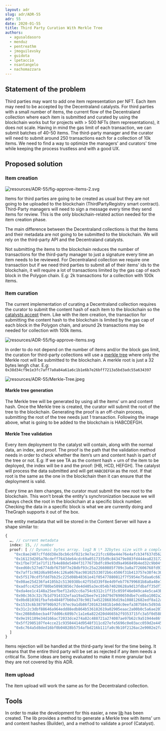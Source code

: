 ```yaml
---
layout: adr
slug: adr/ADR-55
adr: 55
date: 2020-01-55
title: Third Party Curation With Merkle Tree
authors:
  - agusaldasoro
  - menduz
  - pentreathm
  - jmoguilevsky
  - guidota
  - lpetaccio
  - nsantangelo
  - nachomazzara
---
```


## Statement of the problem

Third parties may want to add one item representation per NFT. Each item may need to be accepted by the Decentraland catalysts. For third parties with a small number of items, the current flow of the Decentraland collection where each item is submitted and curated by using the blockchain works but for projects with > 500 NFTs (item representations), it does not scale. Having in mind the gas limit of each transaction, we can submit batches of 40-50 items. The third-party manager and the curator will need to submit around 250 transactions each for a collection of 10k items. We need to find a way to optimize the managers' and curators' time while keeping the process trustless and with a good UX.

## Proposed solution

### Item creation

![resources/ADR-55/fig-approve-items-2.svg](resources/ADR-55/fig-approve-items-2.svg)

Items for third parties are going to be created as usual but they are not going to be uploaded to the blockchain (ThirdPartyRegistry smart contract). Third-Party managers will need to sign a message every time they send items for review. This is the only blockchain-related action needed for the item creation phase.

The main difference between the Decentraland collections is that the items and their metadata are not going to be submitted to the blockchain. We will rely on the third-party API and the Decentraland catalysts.

Not submitting the items to the blockchain reduces the number of transactions for the third-party manager to just a signature every time an item needs to be reviewed. For Decentraland collection we require one transaction but if we need third parties to submit all of their items' ids to the blockchain, it will require a lot of transactions limited by the gas cap of each block in the Polygon chain. E.g: 2k transactions for a collection with 100k items.

### Item curation

The current implementation of curating a Decentraland collection requires the curator to submit the content hash of each item to the blockchain so the [catalysts accept](/adr/ADR-41) them. Like with the item creation, the transaction for submitting the content hash to the blockchain is limited by the gas cap of each block in the Polygon chain, and around 2k transactions may be needed for collection with 100k items.

![resources/ADR-55/fig-approve-items.svg](resources/ADR-55/fig-approve-items.svg)

In order to do not depend on the number of items and/or the block gas limit, the curation for third-party collections will use a [merkle tree](https://www.forex.academy/understanding-merkle-tree-its-importance-in-blockchain/) where only the Merkle root will be submitted to the blockchain. A merkle root is just a 32 bytes lengh char. E.g: `0x38d34cf9e1e3fc7aff7a0a84a61a6c1b1e6b7e26bff7213a5bd3adc55a634397`

![resources/ADR-55/Merkle-Tree.jpeg](resources/ADR-55/Merkle-Tree.jpeg)

#### Markle tree generation

The Merkle tree will be generated by using all the items' urn and content hash. Once the Merkle tree is created, the curator will submit the root of the tree to the blockchain. Generating the proof is an off-chain process, submitting the root of the tree needs just 1 transaction. Following the image above, what is going to be added to the blockchain is HABCDEFGH.

#### Merkle Tree validation

Every item deployment to the catalyst will contain, along with the normal data, an index, and proof. The proof is the path that the validation method needs in order to check whether the item’s urn and content hash is part of the tree or not. E.g: If we see TA as the content hash + urn of the item to be deployed, the index will be `0` and the proof: [HB, HCD, HEFGH]. The catalyst will process the data submitted and will get `HABCDEFGH` as the root. If that root is the same as the one in the blockchain then it can ensure that the deployment is valid.

Every time an item changes, the curator must submit the new root to the blockchain. This won’t break the entity's synchronization because we will always check the root in the blockchain at a specific block number. Checking the data in a specific block is what we are currently doing and TheGraph supports it out of the box.

The entity metadata that will be stored in the Content Server will have a shape similar to:

```typescript
{
  …, // current metadata
  index: 15, // number
  proof: [ // Dynamic bytes array. log2 N \* 32bytes size with a complexity of O(log2 N). Where N is the number of items.
    "0xc8ae2407cffddd38e3bcb6c6f021c9e7ac21fcc60be44e76e4afcb34f637d562",
    "0x16123d205a70cdeff7643de64cdc69a0517335d9c843479e083fd444ea823172",
    "0x1fbe73f1e71f11fb4e88de5404f3177673bdfc89e93d9a496849b4ed32c9b04f",
    "0xed60c527e6774dbf6750f7e28dbf93c25a22660085f709c3a0a772606768fd91",
    "0x7aff1c982d6a98544c126a0676ac98102533072b6c4506f31b413757e38f4c30",
    "0x5f5170cdf5fdd7bb25c225d08b48361e41f05477880812f7f5954e75daa6c667",
    "0x08ae25d236fa4105b2c5136938bc42f55d339f8e4d9feb776799681b8a8a48e7",
    "0xadfcc425df780be50983856c7de4d405a3ec054b74020628a9d13fdbaff35df7",
    "0xda4ee1c4148a25eefbef12a92cc6a754c6312c1ff15c059f46e049ca4e5ca43b",
    "0x98c363c32c7b1d7914332efaa19ad2bee7e110d79d7690650dbe7ce8ba1002a2",
    "0x0bd810301fbafeb4848f7b60a378c9017a452286836d19a108812682edf8a12a",
    "0x1533c6b3879f90b92fc97ec9a1db86f201623481b1e0dc0eefa387584c5d93da",
    "0x31c2c3dbf88646a964edd88edb864b536182619a02905eaac2a00b0c5a6ae207",
    "0xc2088dbbecba4f7dd06c689b7c1a1e6a822d20d4665b2f9353715fc3a5f0d588",
    "0x9e191109e34d166ac72033dce274a82c488721a274087ae97b62c9a51944e86f",
    "0x5ff2905107fe4cce21c93504414d9548f311cd27efe5696c0e03acc059d2e445",
    "0x6c764a5d8ded16bf0b04028b5754afbd216b111fa0c9b10f2126ac2e9002e2fa"
  ]
}
```

Items rejection will be handled at the third-party level for the time being. It means that the entire third party will be set as rejected if any item needs a critical fix. Some ideas are being evaluated to make it more granular but they are not covered by this ADR.

### Item upload

The item upload will work the same as for the Decentraland collection.

## Tools

In order to make the development for this easier, a new [lib](https://github.com/decentraland/content-hash-tree) has been created. The lib provides a method to generate a Merkle tree with items' urn and content hashes (Builder), and a method to validate a proof (Catalyst).
